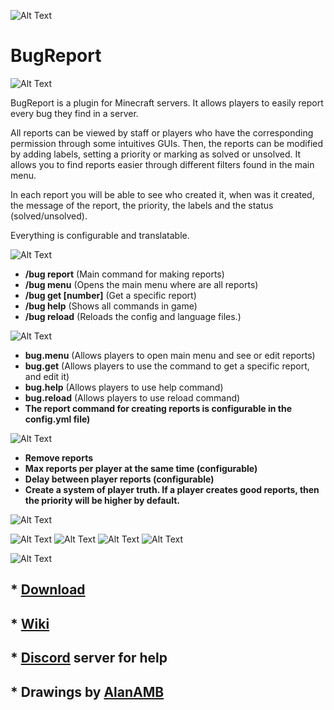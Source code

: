 ![Alt Text](https://i.imgur.com/W5Xo1Gk.jpeg)

# BugReport
![Alt Text](https://imgur.com/CywAsRU.jpeg)

BugReport is a plugin for Minecraft servers. It allows players to easily report every bug they find in a server.

All reports can be viewed by staff or players who have the corresponding permission through some intuitives GUIs. Then, the reports can be modified by adding labels, setting a priority or marking as solved or unsolved. It allows you to find reports easier through different filters found in the main menu.

In each report you will be able to see who created it, when was it created, the message of the report, the priority, the labels and the status (solved/unsolved).

Everything is configurable and translatable.


![Alt Text](https://imgur.com/XjgKiuQ.jpeg)
* **/bug report** (Main command for making reports)
* **/bug menu** (Opens the main menu where are all reports)
* **/bug get [number]** (Get a specific report)
* **/bug help** (Shows all commands in game)
* **/bug reload** (Reloads the config and language files.)

![Alt Text](https://imgur.com/a0bfSv2.jpeg)
* **bug.menu** (Allows players to open main menu and see or edit reports)
* **bug.get** (Allows players to use the command to get a specific report, and edit it)
* **bug.help** (Allows players to use help command)
* **bug.reload** (Allows players to use reload command)
* **The report command for creating reports is configurable in the config.yml file)**

![Alt Text](https://imgur.com/DRRTgCd.jpeg)
* **Remove reports**
* **Max reports per player at the same time (configurable)**
* **Delay between player reports (configurable)**
* **Create a system of player truth. If a player creates good reports, then the priority will be higher by default.**

![Alt Text](https://imgur.com/3CfID48.jpeg)

![Alt Text](https://imgur.com/F8yHdXg.jpeg)
![Alt Text](https://imgur.com/BBlbxQO.jpeg)
![Alt Text](https://imgur.com/KH0WA8o.jpeg)
![Alt Text](https://imgur.com/AOiXjDm.jpeg)

![Alt Text](https://imgur.com/DpYNtFC.jpeg)
## * **[Download](https://www.spigotmc.org/resources/bugreport.93057/)**
## * **[Wiki](https://github.com/MatiRosen/bugreport/wiki)**
## * **[Discord](https://discord.gg/cvagVTztZZ) server for help**
## * **Drawings by [AlanAMB](https://www.instagram.com/alanadmaba/)**
